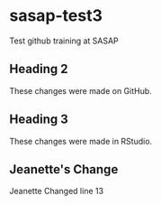 # sasap-test3
Test github training at SASAP

## Heading 2
These changes were made on GitHub.

## Heading 3

These changes were made in RStudio.

## Jeanette's Change

Jeanette Changed line 13
